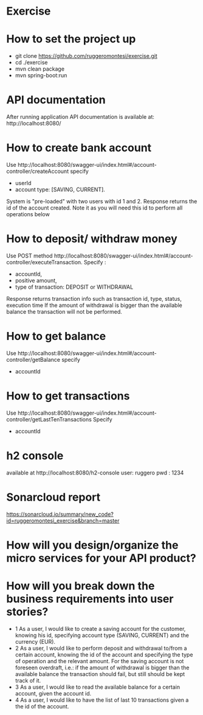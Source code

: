 # Exercise
# How to set the project up
* git clone https://github.com/ruggeromontesi/exercise.git
* cd ./exercise
* mvn clean package
* mvn spring-boot:run

# API documentation
After running application API documentation is available at:
http://localhost:8080/

# How to create bank account
Use http://localhost:8080/swagger-ui/index.html#/account-controller/createAccount specify 
 * userId
 * account type: [SAVING, CURRENT].

System is "pre-loaded" with two users with id 1 and 2.
Response returns the id of the account created. Note it as you will need this id to perform all operations below

# How to deposit/ withdraw money
Use POST method  http://localhost:8080/swagger-ui/index.html#/account-controller/executeTransaction. 
Specify :
* accountId,
* positive amount,
* type of transaction: DEPOSIT or WITHDRAWAL
  
Response returns transaction info such as transaction id, type, status, execution time
If the amount of withdrawal is bigger than the available balance the transaction will not be performed.

# How to get balance
Use http://localhost:8080/swagger-ui/index.html#/account-controller/getBalance 
specify
* accountId

# How to get transactions
Use http://localhost:8080/swagger-ui/index.html#/account-controller/getLastTenTransactions
Specify 
* accountId
# h2 console
available at http://localhost:8080/h2-console
user: ruggero
pwd : 1234

# Sonarcloud report
https://sonarcloud.io/summary/new_code?id=ruggeromontesi_exercise&branch=master

# How will you design/organize the micro services for your API product?

# How will you break down the business requirements into user stories?
* 1 As a user, I would like to create a saving account for the customer, knowing his id, specifying account type (SAVING, CURRENT) and the currency (EUR).
* 2 As a user, I would like to perform deposit and withdrawal to/from a certain account, knowing the id of the account and  specifying the type of operation and the relevant amount. For the saving account 
   is not foreseen overdraft, i.e.: if the amount of withdrawal is bigger than the available  balance the transaction should fail, but still should be kept track of it.
* 3 As a user, I would like to read the available balance for a certain account, given the account id.
* 4 As a user, I would like to have the list of last 10 transactions given a the id of the account.
